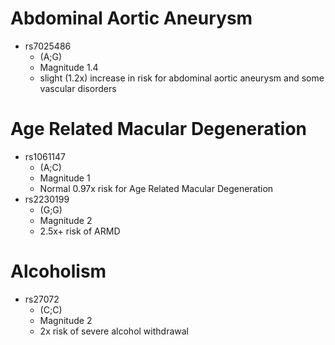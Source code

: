 # Abdominal Aortic Aneurysm

- rs7025486
    - (A;G)
    - Magnitude 1.4
    - slight (1.2x) increase in risk for abdominal aortic aneurysm and some vascular disorders

# Age Related Macular Degeneration

- rs1061147
    - (A;C)
    - Magnitude 1
    - Normal 0.97x risk for Age Related Macular Degeneration
- rs2230199
    - (G;G)
    - Magnitude 2
    - 2.5x+ risk of ARMD

# Alcoholism

- rs27072
    - (C;C)
    - Magnitude 2
    - 2x risk of severe alcohol withdrawal
